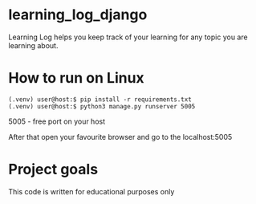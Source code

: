 # learning_log_django

Learning Log helps you keep track of your learning for any topic you are learning about.

# How to run on Linux
```
(.venv) user@host:$ pip install -r requirements.txt
(.venv) user@host:$ python3 manage.py runserver 5005
```
5005 - free port on your host

After that open your favourite browser and go to the localhost:5005

# Project goals

This code is written for educational purposes only